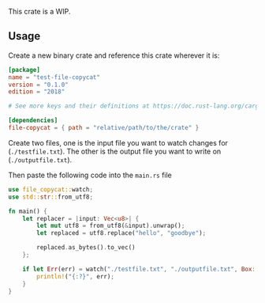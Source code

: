 This crate is a WIP.

## Usage

Create a new binary crate and reference this crate wherever it is:

```toml
[package]
name = "test-file-copycat"
version = "0.1.0"
edition = "2018"

# See more keys and their definitions at https://doc.rust-lang.org/cargo/reference/manifest.html

[dependencies]
file-copycat = { path = "relative/path/to/the/crate" }
```

Create two files, one is the input file you want to watch changes for
(`./testfile.txt`). The other is the output file you want to write on
(`./outputfile.txt`).

Then paste the following code into the `main.rs` file

```rust
use file_copycat::watch;
use std::str::from_utf8;

fn main() {
    let replacer = |input: Vec<u8>| {
        let mut utf8 = from_utf8(&input).unwrap();
        let replaced = utf8.replace("hello", "goodbye");

        replaced.as_bytes().to_vec()
    };

    if let Err(err) = watch("./testfile.txt", "./outputfile.txt", Box::new(replacer)) {
        println!("{:?}", err);
    }
}
```
